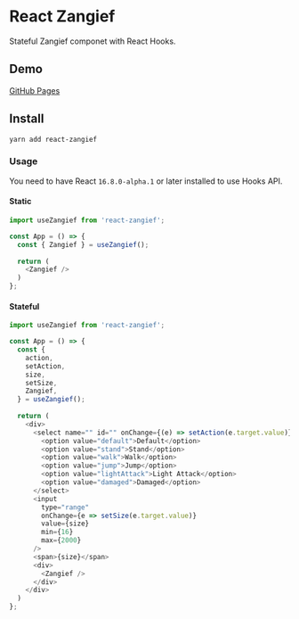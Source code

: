 # React Zangief

Stateful Zangief componet with React Hooks.

## Demo

[GitHub Pages](https://ossan-engineer.github.io/react-zangief/)

## Install

`yarn add react-zangief`

### Usage

You need to have React `16.8.0-alpha.1` or later installed to use Hooks API.

#### Static

```javascript
import useZangief from 'react-zangief';

const App = () => {
  const { Zangief } = useZangief();
  
  return (
    <Zangief />
  )
};
```

#### Stateful

```javascript
import useZangief from 'react-zangief';

const App = () => {
  const {
    action,
    setAction,
    size,
    setSize,
    Zangief,
  } = useZangief();
  
  return (
    <div>
      <select name="" id="" onChange={(e) => setAction(e.target.value)}>
        <option value="default">Default</option>
        <option value="stand">Stand</option>
        <option value="walk">Walk</option>
        <option value="jump">Jump</option>
        <option value="lightAttack">Light Attack</option>
        <option value="damaged">Damaged</option>
      </select>
      <input
        type="range"
        onChange={e => setSize(e.target.value)}
        value={size}
        min={16}
        max={2000}
      />
      <span>{size}</span>
      <div>
        <Zangief />
      </div>
    </div>
  )
};
```


